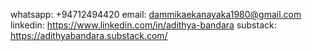 whatsapp: +94712494420
email: dammikaekanayaka1980@gmail.com
linkedin: https://www.linkedin.com/in/adithya-bandara
substack: https://adithyabandara.substack.com/
